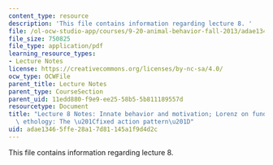 ```yaml
---
content_type: resource
description: 'This file contains information regarding lecture 8. '
file: /ol-ocw-studio-app/courses/9-20-animal-behavior-fall-2013/adae13465ffe28a17d81145a1f9d4d2c_MIT9_20F13_Lec8.pdf
file_size: 750825
file_type: application/pdf
learning_resource_types:
- Lecture Notes
license: https://creativecommons.org/licenses/by-nc-sa/4.0/
ocw_type: OCWFile
parent_title: Lecture Notes
parent_type: CourseSection
parent_uid: 11edd880-f9e9-ee25-58b5-5b811189557d
resourcetype: Document
title: "Lecture 8 Notes: Innate behavior and motivation; Lorenz on fundamentals of\
  \ ethology: The \u201Cfixed action pattern\u201D"
uid: adae1346-5ffe-28a1-7d81-145a1f9d4d2c
---
```

This file contains information regarding lecture 8. 